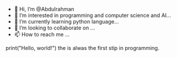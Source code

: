 - 👋 Hi, I’m @Abdulrahman
- 👀 I’m interested in programming and computer science and AI...
- 🌱 I’m currently learning python language...
- 💞️ I’m looking to collaborate on ...
- 📫 How to reach me ...

<!---
A1fa1a/A1fa1a is a ✨ special ✨ repository because its `README.md` (this file) appears on your GitHub profile.
You can click the Preview link to take a look at your changes.
--->
print("Hello, world!")
the is alwas the first stip in programming.
